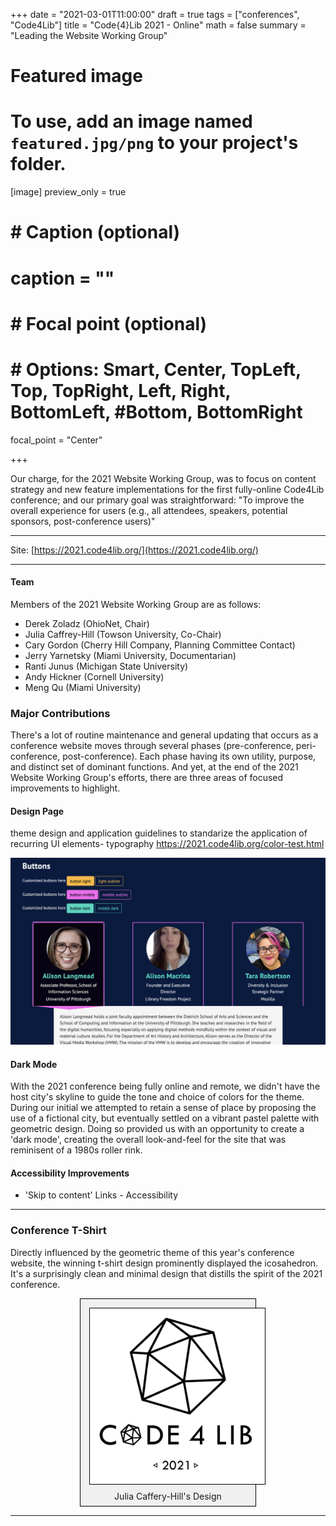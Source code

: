 +++
date = "2021-03-01T11:00:00"
draft = true
tags = ["conferences", "Code4Lib"]
title = "Code{4}Lib 2021 - Online"
math = false
summary = "Leading the Website Working Group"

# Featured image
# To use, add an image named `featured.jpg/png` to your project's folder.
[image]
   preview_only = true
#  # Caption (optional)
#  caption = ""
#
#  # Focal point (optional)
#  # Options: Smart, Center, TopLeft, Top, TopRight, Left, Right, BottomLeft, #Bottom, BottomRight
   focal_point = "Center"

+++

Our charge, for the 2021 Website Working Group, was to focus on content strategy and new feature implementations for the first fully-online Code4Lib conference; and our primary goal was straightforward: "To improve the overall experience for users (e.g., all attendees, speakers, potential sponsors, post-conference users)"  

<hr/>

Site: [https://2021.code4lib.org/](https://2021.code4lib.org/)

<hr/>

#### Team
Members of the 2021 Website Working Group are as follows:

- Derek Zoladz (OhioNet, Chair)
- Julia Caffrey-Hill (Towson University, Co-Chair)
- Cary Gordon (Cherry Hill Company, Planning Committee Contact)
- Jerry Yarnetsky (Miami University, Documentarian)
- Ranti Junus (Michigan State University)
- Andy Hickner (Cornell University)
- Meng Qu (Miami University)

### Major Contributions

There's a lot of routine maintenance and general updating that occurs as a conference website moves through several phases (pre-conference, peri-conference, post-conference). Each phase having its own utility, purpose, and distinct set of dominant functions. And yet, at the end of the 2021 Website Working Group's efforts, there are three areas of focused improvements to highlight.

#### Design Page

theme design and application guidelines to standarize the application of recurring UI elements- typography https://2021.code4lib.org/color-test.html

![a screenshot depicting the primary user interface button colors](theme_guideline.png)


#### Dark Mode

With the 2021 conference being fully online and remote, we didn't have the host city's skyline to guide the tone and choice of colors for the theme.
During our initial 
we attempted to retain a sense of place by proposing the use of a fictional city, but eventually settled on a vibrant pastel palette with geometric design.
Doing so provided us with an opportunity to create a 'dark mode', creating the overall look-and-feel for the site that was reminisent of a 1980s roller rink.


#### Accessibility Improvements

- 'Skip to content' Links - Accessibility

<hr>

### Conference T-Shirt
Directly influenced by the geometric theme of this year's conference website, the winning t-shirt design prominently displayed the icosahedron. It's a surprisingly clean and minimal design that distills the spirit of the 2021 conference.

<div style="width: 50%; border: 1px solid black; padding: 1em 1em 0 1em; margin: 1em auto; background-color: #f0f0f0;">
  <img src="2021-tshirt.png" style="border: 1px solid black; margin: 0px; padding: 1em; background-color: white;">
  <p style="text-align: center; margin: 0px; padding: .5em;">Julia Caffery-Hill's Design</p>
</div>

<hr/>
